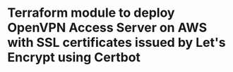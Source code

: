 # Terraform module to deploy OpenVPN Access Server on AWS with SSL certificates issued by Let's Encrypt using Certbot   
